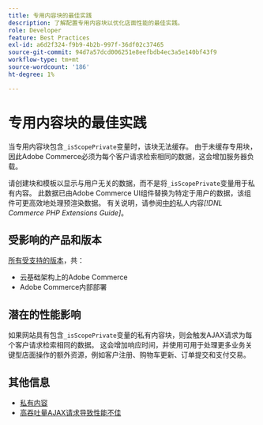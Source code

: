 ```yaml
---
title: 专用内容块的最佳实践
description: 了解配置专用内容块以优化店面性能的最佳实践。
role: Developer
feature: Best Practices
exl-id: a6d2f324-f9b9-4b2b-997f-36df02c37465
source-git-commit: 94d7a57dcd006251e8eefbdb4ec3a5e140bf43f9
workflow-type: tm+mt
source-wordcount: '186'
ht-degree: 1%

---
```


# 专用内容块的最佳实践

当专用内容块包含`_isScopePrivate`变量时，该块无法缓存。 由于未缓存专用块，因此Adobe Commerce必须为每个客户请求检索相同的数据，这会增加服务器负载。

请创建块和模板以显示与用户无关的数据，而不是将`_isScopePrivate`变量用于私有内容。 此数据已由Adobe Commerce UI组件替换为特定于用户的数据，该组件可更高效地处理预渲染数据。 有关说明，请参阅[中的](https://developer.adobe.com/commerce/php/development/cache/page/private-content/)私人内容&#x200B;_[!DNL Commerce PHP Extensions Guide]_。

## 受影响的产品和版本

[所有受支持的版本](../../../release/versions.md)，共：

- 云基础架构上的Adobe Commerce
- Adobe Commerce内部部署

## 潜在的性能影响

如果网站具有包含`_isScopePrivate`变量的私有内容块，则会触发AJAX请求为每个客户请求检索相同的数据。 这会增加响应时间，并使用可用于处理更多业务关键型店面操作的额外资源，例如客户注册、购物车更新、订单提交和支付交易。

## 其他信息

- [私有内容](../../../performance/configuration.md#client-side-optimization-settings)
- [高吞吐量AJAX请求导致性能不佳](https://experienceleague.adobe.com/docs/commerce-knowledge-base/kb/troubleshooting/miscellaneous/high-throughput-ajax-requests-cause-poor-performance.html)
